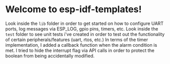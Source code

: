 # Welcome to esp-idf-templates! #
Look inside the `lib` folder in order to get started on how to configure UART ports, log messages via ESP_LOG, gpio pins, timers, etc.
Look inside the `test` folder to see unit tests i've created in order to test out the functionality of certain peripherals/features (uart, rtos, etc.)
In terms of the timer implementation, I added a callback function when the alarm condition is met. I tried to hide the interrupt flag via API calls in order to protect the boolean from being accidentally modified.
